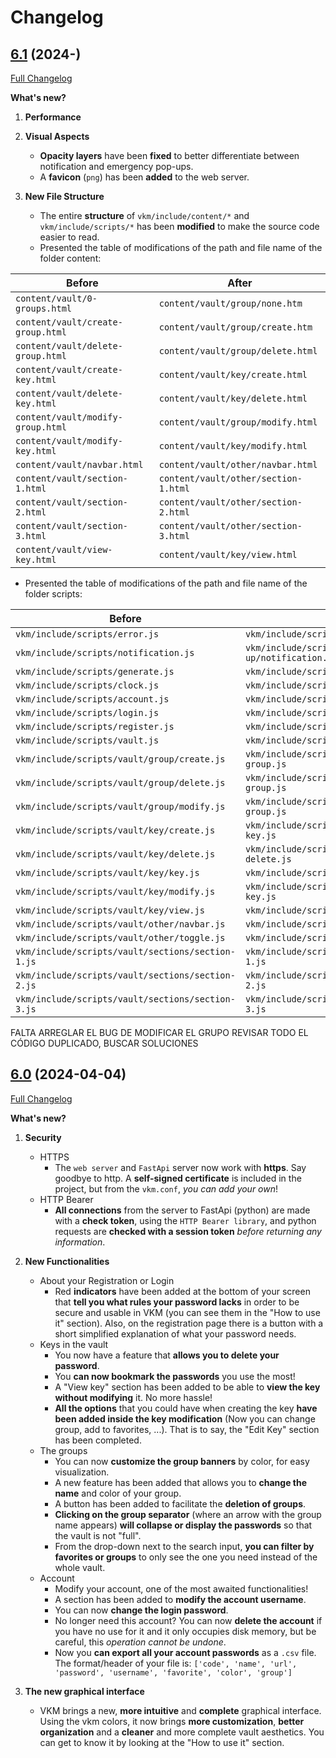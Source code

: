 # Changelog

## [6.1]() (2024-)

[Full Changelog](https://github.com/cpadlab/vkm/releases/tag/V6.1)

**What's new?**

1. **Performance**

2. **Visual Aspects**
   - **Opacity layers** have been **fixed** to better differentiate between notification and emergency pop-ups.
   - A **favicon** (`png`) has been **added** to the web server.

3. **New File Structure**
   - The entire **structure** of `vkm/include/content/*` and `vkm/include/scripts/*` has been **modified** to make the source code easier to read.
   - Presented the table of modifications of the path and file name of the folder content:

| Before | After |
| ------ | ----- |
| `content/vault/0-groups.html` | `content/vault/group/none.htm` |
| `content/vault/create-group.html` | `content/vault/group/create.htm` |
| `content/vault/delete-group.html` | `content/vault/group/delete.html` |
| `content/vault/create-key.html` | `content/vault/key/create.html` |
| `content/vault/delete-key.html` | `content/vault/key/delete.html` |
| `content/vault/modify-group.html` | `content/vault/group/modify.html` |
| `content/vault/modify-key.html` | `content/vault/key/modify.html` |
| `content/vault/navbar.html` | `content/vault/other/navbar.html` |
| `content/vault/section-1.html` | `content/vault/other/section-1.html` |
| `content/vault/section-2.html` | `content/vault/other/section-2.html` |
| `content/vault/section-3.html` | `content/vault/other/section-3.html` |
| `content/vault/view-key.html` | `content/vault/key/view.html` |

  - Presented the table of modifications of the path and file name of the folder scripts:
  
| Before | After |
| ------ | ----- |
| `vkm/include/scripts/error.js` | `vkm/include/scripts/pop-up/error.js` |
| `vkm/include/scripts/notification.js` | `vkm/include/scripts/pop-up/notification.js` |
| `vkm/include/scripts/generate.js` | `vkm/include/scripts/other/generate.js` |
| `vkm/include/scripts/clock.js` | `vkm/include/scripts/other/clock.js` |
| `vkm/include/scripts/account.js` | `vkm/include/scripts/pages/account.js` |
| `vkm/include/scripts/login.js` | `vkm/include/scripts/pages/login.js` |
| `vkm/include/scripts/register.js` | `vkm/include/scripts/pages/register.js` |
| `vkm/include/scripts/vault.js` | `vkm/include/scripts/pages/vault.js` |
| `vkm/include/scripts/vault/group/create.js` | `vkm/include/scripts/vault/create-group.js` |
| `vkm/include/scripts/vault/group/delete.js` | `vkm/include/scripts/vault/delete-group.js` |
| `vkm/include/scripts/vault/group/modify.js` | `vkm/include/scripts/vault/modify-group.js` |
| `vkm/include/scripts/vault/key/create.js` | `vkm/include/scripts/vault/create-key.js` |
| `vkm/include/scripts/vault/key/delete.js` | `vkm/include/scripts/vault/key-delete.js` |
| `vkm/include/scripts/vault/key/key.js` | `vkm/include/scripts/vault/key.js` |
| `vkm/include/scripts/vault/key/modify.js` | `vkm/include/scripts/vault/modify-key.js` |
| `vkm/include/scripts/vault/key/view.js` | `vkm/include/scripts/vault/view-key.js` |
| `vkm/include/scripts/vault/other/navbar.js` | `vkm/include/scripts/vault/navbar.js` |
| `vkm/include/scripts/vault/other/toggle.js` | `vkm/include/scripts/vault/toggle.js` |
| `vkm/include/scripts/vault/sections/section-1.js` | `vkm/include/scripts/vault/section-1.js` |
| `vkm/include/scripts/vault/sections/section-2.js` | `vkm/include/scripts/vault/section-2.js` |
| `vkm/include/scripts/vault/sections/section-3.js` | `vkm/include/scripts/vault/section-3.js` |

FALTA ARREGLAR EL BUG DE MODIFICAR EL GRUPO
REVISAR TODO EL CÓDIGO DUPLICADO, BUSCAR SOLUCIONES

## [6.0]() (2024-04-04)

[Full Changelog](https://github.com/cpadlab/vkm/releases/tag/V6.0)

**What's new?**

1. **Security**
   - HTTPS
     - The `web server` and `FastApi` server now work with **https**. Say goodbye to http. A **self-signed certificate** is included in the project, but from the `vkm.conf`, *you can add your own*!
   - HTTP Bearer
     - **All connections** from the server to FastApi (python) are made with a **check token**, using the `HTTP Bearer library`, and python requests are **checked with a session token** *before returning any information*.

2. **New Functionalities**
   - About your Registration or Login
     - Red **indicators** have been added at the bottom of your screen that **tell you what rules your password lacks** in order to be secure and usable in VKM (you can see them in the "How to use it" section). Also, on the registration page there is a button with a short simplified explanation of what your password needs.
   - Keys in the vault
     - You now have a feature that **allows you to delete your password**.
     - You **can now bookmark the passwords** you use the most!
     - A "View key" section has been added to be able to **view the key without modifying** it. No more hassle!
     - **All the options** that you could have when creating the key **have been added inside the key modification** (Now you can change group, add to favorites, ...). That is to say, the "Edit Key" section has been completed.
    - The groups
      - You can now **customize the group banners** by color, for easy visualization.
      - A new feature has been added that allows you to **change the name** and color of your group.
      - A button has been added to facilitate the **deletion of groups**.
      - **Clicking on the group separator** (where an arrow with the group name appears) **will collapse or display the passwords** so that the vault is not "full".
      - From the drop-down next to the search input, **you can filter by favorites or groups** to only see the one you need instead of the whole vault.
    - Account
      - Modify your account, one of the most awaited functionalities!
      - A section has been added to **modify the account username**.
      - You can now **change the login password**.
      - No longer need this account? You can now **delete the account** if you have no use for it and it only occupies disk memory, but be careful, this *operation cannot be undone*.
      - Now you **can export all your account passwords** as a `.csv` file. The format/header of your file is: `['code', 'name', 'url', 'password', 'username', 'favorite', 'color', 'group']`
3. **The new graphical interface**
   - VKM brings a new, **more intuitive** and **complete** graphical interface. Using the vkm colors, it now brings **more customization**, **better organization** and a **cleaner** and more complete vault aesthetics. You can get to know it by looking at the "How to use it" section.
